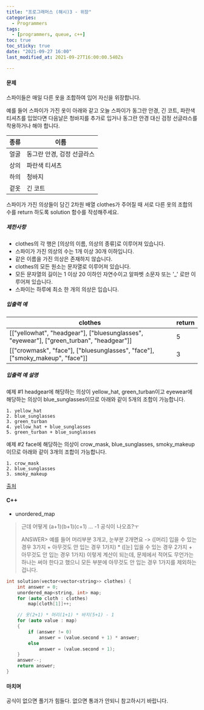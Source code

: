 ```yaml
---
title: "프로그래머스 (해시)3 - 위장"
categories:
  - Programmers
tags:
  - [programmers, queue, c++]
toc: true
toc_sticky: true
date: "2021-09-27 16:00"
last_modified_at: 2021-09-27T16:00:00.540Zs

---
```


#### 문제

스파이들은 매일 다른 옷을 조합하여 입어 자신을 위장합니다.

예를 들어 스파이가 가진 옷이 아래와 같고 오늘 스파이가 동그란 안경, 긴 코트, 파란색 티셔츠를 입었다면 다음날은 청바지를 추가로 입거나 동그란 안경 대신 검정 선글라스를 착용하거나 해야 합니다.

| 종류 | 이름                       |
| ---- | -------------------------- |
| 얼굴 | 동그란 안경, 검정 선글라스 |
| 상의 | 파란색 티셔츠              |
| 하의 | 청바지                     |
| 겉옷 | 긴 코트                    |

스파이가 가진 의상들이 담긴 2차원 배열 clothes가 주어질 때 서로 다른 옷의 조합의 수를 return 하도록 solution 함수를 작성해주세요.

##### 제한사항

- clothes의 각 행은 [의상의 이름, 의상의 종류]로 이루어져 있습니다.
- 스파이가 가진 의상의 수는 1개 이상 30개 이하입니다.
- 같은 이름을 가진 의상은 존재하지 않습니다.
- clothes의 모든 원소는 문자열로 이루어져 있습니다.
- 모든 문자열의 길이는 1 이상 20 이하인 자연수이고 알파벳 소문자 또는 '_' 로만 이루어져 있습니다.
- 스파이는 하루에 최소 한 개의 의상은 입습니다.

##### 입출력 예

| clothes                                                      | return |
| ------------------------------------------------------------ | ------ |
| [["yellowhat", "headgear"], ["bluesunglasses", "eyewear"], ["green_turban", "headgear"]] | 5      |
| [["crowmask", "face"], ["bluesunglasses", "face"], ["smoky_makeup", "face"]] | 3      |

##### 입출력 예 설명

예제 #1
headgear에 해당하는 의상이 yellow_hat, green_turban이고 eyewear에 해당하는 의상이 blue_sunglasses이므로 아래와 같이 5개의 조합이 가능합니다.

```
1. yellow_hat
2. blue_sunglasses
3. green_turban
4. yellow_hat + blue_sunglasses
5. green_turban + blue_sunglasses
```

예제 #2
face에 해당하는 의상이 crow_mask, blue_sunglasses, smoky_makeup이므로 아래와 같이 3개의 조합이 가능합니다.

```
1. crow_mask
2. blue_sunglasses
3. smoky_makeup
```

[출처](http://2013.bapc.eu/)

#### C++

* unordered_map

>근데 어떻게 (a+1)(b+1)(c+1) ... -1 공식이 나오죠?ㅜ
>
>ANSWER> 예를 들어 머리부분 3개고, 눈부분 2개면요 -> ([머리] 입을 수 있는 경우 3가지 + 아무것도 안 입는 경우 1가지) * ([눈] 입을 수 있는 경우 2가지 + 아무것도 안 입는 경우 1가지) 이렇게 계산이 되는데, 문제에서 적어도 무언가는 하나는 써야 한다고 했으니 모든 부분에 아무것도 안 입는 경우 1가지를 제외하는 겁니다.

```c++
int solution(vector<vector<string>> clothes) {
    int answer = 0;
    unordered_map<string, int> map;
    for (auto cloth : clothes)
        map[cloth[1]]++;

    // 옷(2+1) * 머리(1+1) * 바지(5+1) - 1
    for (auto value : map)
    {
        if (answer != 0)
            answer = (value.second + 1) * answer;
        else
            answer = (value.second + 1);
    }
    answer--;
    return answer;
}
```

#### 마치며

공식이 없으면 풀기가 힘들다. 없으면 통과가 안되니 참고하시기 바랍니다.